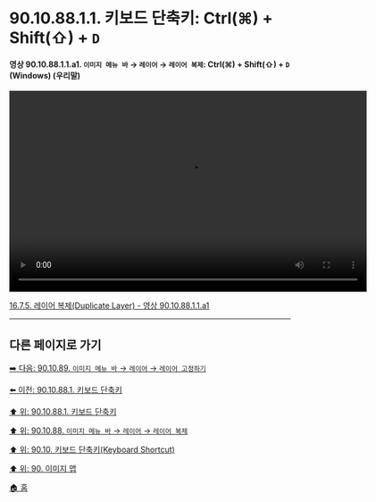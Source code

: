 # 90.10.88.1.1. 키보드 단축키: Ctrl(⌘) + Shift(⇧) + `D`

<a id="90-10-88-01-01-a1"></a>

#### 영상 90.10.88.1.1.a1. `이미지 메뉴 바` → `레이어` → `레이어 복제`: Ctrl(⌘) + Shift(⇧) + `D` (Windows) (우리말)
<video controls="controls" width="640" height="360" src="https://github.com/user-attachments/assets/5248e570-c2e9-49ee-bf84-88b3227be7b6"></video>

[16.7.5. 레이어 복제(Duplicate Layer) - 영상 90.10.88.1.1.a1](./16-07-05-duplicate-layer.md#90-10-88-01-01-a1)

***

## 다른 페이지로 가기

[➡️ 다음: 90.10.89. `이미지 메뉴 바` → `레이어` → `레이어 고정하기`](./90-10-89-00-menu_layer_anchor_layer.md)

[⬅️ 이전: 90.10.88.1. 키보드 단축키](./90-10-88-01-00-keyboard_shortcut.md)

[⬆️ 위: 90.10.88.1. 키보드 단축키](./90-10-88-01-00-keyboard_shortcut.md)

[⬆️ 위: 90.10.88. `이미지 메뉴 바` → `레이어` → `레이어 복제`](./90-10-88-00-menu_layer_duplicate_layer.md)

[⬆️ 위: 90.10. 키보드 단축키(Keyboard Shortcut)](./90-10-00-keyboard_shortcut.md)

[⬆️ 위: 90. 이미지 맵](./90-00-image-map.md)

[🏠 홈](./00-home.md)